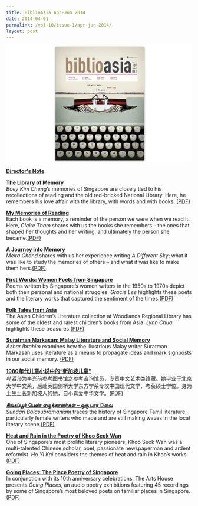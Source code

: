 ```yaml
---
title: BiblioAsia Apr-Jun 2014
date: 2014-04-01
permalink: /vol-10/issue-1/apr-jun-2014/
layout: post
---
```

<img src="/images/vol-10-issue-1/background/cover_4.jpg">

[<b>Director's Note</b>](/vol-10/issue-1/apr-jun-2014/director-note)

[<b>The Library of Memory </b>](/vol-10/issue-1/apr-jun-2014/boey-kim-cheng-opinion)<br><i>Boey Kim Cheng</i>’s memories of Singapore are closely tied to his recollections of reading and the old red-bricked National Library. Here, he remembers his love affair with the library, with words and with books. [(PDF)](/files/pdf/vol-10/issue-1/v10-issue1_LibraryMemory.pdf)

[<b>My Memories of Reading</b>](/vol-10/issue-1/apr-jun-2014/claire-tham-opinion)<br>Each book is a memory, a reminder of the person we were when we read it. Here, <i>Claire Tham</i> shares with us the books she remembers – the ones that shaped her thoughts and her writing, and ultimately the person she became.[(PDF)](/files/pdf/vol-10/issue-1/v10-issue1_My-Memories-Reading.pdf)

[<b>A Journey into Memory</b>](/vol-10/issue-1/apr-jun-2014/meira-chand-opinion)<br><i>Meira Chand</i> shares with us her experience writing <i>A Different Sky</i>; what it was like to study the memories of others – and what it was like to make them hers.[(PDF)](/files/pdf/vol-10/issue-1/v10-issue1_JourneyMemory.pdf)

[<b>First Words:   Women Poets from  Singapore </b>](/vol-10/issue-1/apr-jun-2014/first-women-poets)<br>Poems written by Singapore’s women writers in the 1950s to 1970s depict both their personal and national struggles. <i>Gracie Lee</i> highlights these poets and the literary works that captured the sentiment of the times.[(PDF)](/files/pdf/vol-10/issue-1/v10-issue1_WomenPoets.pdf)

[<b>Folk Tales from Asia</b>](/vol-10/issue-1/apr-jun-2014/folk-tales)<br>The Asian Children’s Literature collection at Woodlands Regional Library has some of the oldest and rarest children’s books from Asia. <i>Lynn Chua</i> highlights these treasures.[(PDF)](/files/pdf/vol-10/issue-1/v10-issue1_Folk-Tales-Asia.pdf)

[<b>Suratman Markasan: Malay Literature and Social Memory</b>](/vol-10/issue-1/apr-jun-2014/suratman)<br><i>Azhar Ibrahim</i> examines how the illustrious Malay writer Suratman Markasan uses literature as a means to propagate ideas and mark signposts in our social memory. [(PDF)](/files/pdf/vol-10/issue-1/v10-issue1_Suratman-Markasan.pdf)

[<b>1980年代儿童小说中的“新加坡儿童"</b>](/vol-10/issue-1/apr-jun-2014/sg-children)<br> <i>叶若诗</i>为李光前参考图书馆之参考咨询馆员，专责中文艺术类馆藏。她毕业于北京大学中文系，后赴英国剑桥大学东方学系专攻中国现代文学，考获硕士学位。身为土生土长新加坡人的她，自小喜爱中华文学。[(PDF)](/files/pdf/vol-10/issue-1/v10-issue1_ChineseArticle.pdf)

[<b>சிங்கப்பூர் பெண் எழுத்தாளர்கள் – ஒரு பார ்வை</b>](/vol-10/issue-1/apr-jun-2014/singapore-tamil-literature)<br><i>Sundari Balasubramaniam</i> traces the history of Singapore Tamil literature, particularly female writers who made and are still making waves in the local literary scene.[(PDF)](/files/pdf/vol-10/issue-1/v10-issue1_Tamil-Article.pdf)

[<b>Heat and Rain in the Poetry of Khoo Seok Wan</b>](/vol-10/issue-1/apr-jun-2014/heat-and-rain)<br>One of Singapore’s most prolific literary pioneers, Khoo Seok Wan was a multi-talented Chinese scholar, poet, passionate newspaperman and ardent reformist. <i>Ho Yi Kai</i> considers the themes of heat and rain in Khoo’s works.[(PDF)](/files/pdf/vol-10/issue-1/v10-issue1_Khoo-Seok-Wan.pdf)

[<b>Going Places: The Place Poetry of Singapore</b>](/vol-10/issue-1/apr-jun-2014/going-places)<br>In conjunction with its 10th anniversary celebrations, The Arts House presents <i>Going Places</i>, an audio poetry exhibitions featuring 45 recordings by some of Singapore’s most beloved poets on familiar places in Singapore.[(PDF)](/files/pdf/vol-10/issue-1/v10-issue1_Going-Places.pdf)